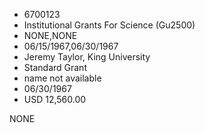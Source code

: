 * 6700123
* Institutional Grants For Science (Gu2500)
* NONE,NONE
* 06/15/1967,06/30/1967
* Jeremy Taylor, King University
* Standard Grant
* name not available
* 06/30/1967
* USD 12,560.00

NONE
